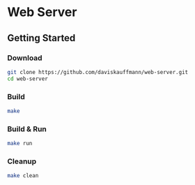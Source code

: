 # Web Server

## Getting Started

### Download

```sh
git clone https://github.com/daviskauffmann/web-server.git
cd web-server
```

### Build

```sh
make
```

### Build & Run

```sh
make run
```

### Cleanup

```sh
make clean
```
